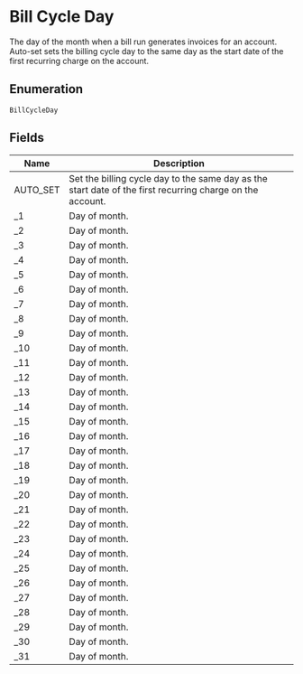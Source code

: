 # Bill Cycle Day

The day of the month when a bill run generates invoices for an account. Auto-set sets the billing cycle day to the same day as the start date of the first recurring charge on the account. 

## Enumeration

`BillCycleDay`

## Fields

| Name | Description |
|  --- | --- |
| AUTO_SET | Set the billing cycle day to the same day as the start date of the first recurring charge on the account. |
| _1 | Day of month. |
| _2 | Day of month. |
| _3 | Day of month. |
| _4 | Day of month. |
| _5 | Day of month. |
| _6 | Day of month. |
| _7 | Day of month. |
| _8 | Day of month. |
| _9 | Day of month. |
| _10 | Day of month. |
| _11 | Day of month. |
| _12 | Day of month. |
| _13 | Day of month. |
| _14 | Day of month. |
| _15 | Day of month. |
| _16 | Day of month. |
| _17 | Day of month. |
| _18 | Day of month. |
| _19 | Day of month. |
| _20 | Day of month. |
| _21 | Day of month. |
| _22 | Day of month. |
| _23 | Day of month. |
| _24 | Day of month. |
| _25 | Day of month. |
| _26 | Day of month. |
| _27 | Day of month. |
| _28 | Day of month. |
| _29 | Day of month. |
| _30 | Day of month. |
| _31 | Day of month. |
